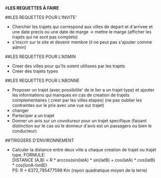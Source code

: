 #**LES REQUETTES À FAIRE**

##LES REQUETTES POUR L'INVITE'
- Chercher les trajets qui correspond aux villes de depart et d'arrivee et une date precis ou une date de marge -> mettre le marge (afficher les trajets qui ne sont pas complets)
- s'inscrir sur le site et devenir membre (il ne peut pas s'ajouter comme admin)

##LES REQUETTES POUR L'ADMIN
- Creer des villes pour qu'ils soient utilisees par les trajets
- Creer des trajets types

##LES REQUETTES POUR L'ABONNE
- Proposer un trajet (avec possibilite' de le lier a un trajet type) et ajouter les informations qui manques en cas de creation de trajets complementaires ( creer par les villes etapes) (ne pas oublier les contraintes sur le prix avec une vue sur trajet)
- changer
- Parteciper a un trajet
- Donner un avis sur un covoitureur pour un trajet specifique (faisant distinction sur le cas où le donneur d'avis est un passagers ou bien le conducteur)

##TRIGGERS D'ENVIRONNEMENT
- Calculer la distance entre deux ville a chaque creation de trajet ou trajet type. FORMULE:
<br> DISTANCE (A,B) = R * arccos(sin(latA) * sin(latB) + cos(latA) * cos(latB) * cos(lonA-lonB))
<br>PS: R = 6372,795477598 Km (rayon quadratique moyen de la terre)
